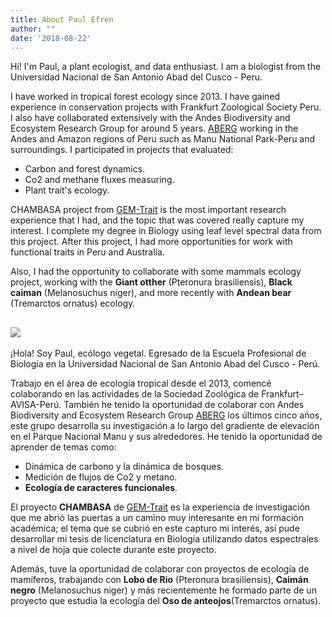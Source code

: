 ```yaml
---
title: About Paul Efren
author: ""
date: '2018-08-22'
---
```

Hi! I'm Paul, a plant ecologist, and data enthusiast. I am a biologist from the Universidad Nacional de San Antonio Abad del Cusco - Peru. 

I have worked in tropical forest ecology since 2013. I have gained experience in conservation projects with Frankfurt Zoological Society Peru. I also have collaborated extensively with the Andes Biodiversity and Ecosystem Research Group for around 5 years. [ABERG](http://www.andesconservation.org) working in the Andes and Amazon regions of Peru such as Manu National Park-Peru and surroundings. I participated in projects that evaluated: 
 
 - Carbon and forest dynamics.
 - Co2 and methane fluxes measuring.
 - Plant trait's ecology.

CHAMBASA project from [GEM-Trait](http://www.yadvindermalhi.org/projects.html) is the most important research experience that I had, and the topic that was covered really capture my interest. I complete my degree in Biology using leaf level spectral data from this project. After this project, I had more opportunities for work with functional traits in Peru and Australia.

Also, I had the opportunity to collaborate with some mammals ecology project, working with the **Giant otther** (Pteronura brasiliensis), **Black caiman** (Melanosuchus niger), and more recently with **Andean bear** (Tremarctos ornatus) ecology. 

![](/chambasa.jpg)
---
¡Hola! Soy Paul, ecólogo vegetal. Egresado de la Escuela Profesional de Biología en la Universidad Nacional de San Antonio Abad del Cusco - Perú.

Trabajo en el área de ecología tropical desde el 2013, comencé colaborando en las actividades de la Sociedad Zoológica de Frankfurt–AVISA-Perú. También he tenido la oportunidad de colaborar con  Andes Biodiversity and Ecosystem Research Group [ABERG](http://www.andesconservation.org) los últimos cinco años, este grupo desarrolla su investigación a lo largo del gradiente de elevación en el Parque Nacional Manu y sus alrededores. He tenido la oportunidad de aprender de temas como:

- Dinámica de carbono y la dinámica de bosques.
- Medición de flujos de Co2 y metano.
- **Ecología de caracteres funcionales**.

El proyecto **CHAMBASA** de [GEM-Trait](http://www.yadvindermalhi.org/projects.html) es la experiencia de investigación que  me abrió las puertas a un camino muy interesante en mi formación académica; el tema que se cubrió en este capturo mi interés, así pude desarrollar mi tesis de licenciatura en Biología utilizando datos espectrales a nivel de hoja que colecte durante este proyecto.


Además, tuve la oportunidad de colaborar con proyectos de ecología de mamíferos, trabajando con  **Lobo de Rio** (Pteronura brasiliensis), **Caimán negro** (Melanosuchus niger) y más recientemente  he formado parte de un proyecto que estudia la ecología del **Oso de anteojos**(Tremarctos ornatus).




